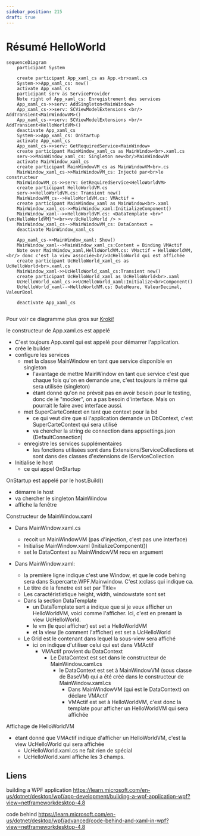```yaml
---
sidebar_position: 215
draft: true
---
```


# Résumé HelloWorld

```mermaid
sequenceDiagram
    participant System

    create participant App_xaml_cs as App.<br>xaml.cs
    System->>App_xaml_cs: new()
    activate App_xaml_cs
    participant serv as ServiceProvider
    Note right of App_xaml_cs: Enregistrement des services
    App_xaml_cs->>serv: AddSingleton<MainWindow>
    App_xaml_cs->>serv: SCViewModelExtensions <br/> AddTransient<MainWindowVM>()
    App_xaml_cs->>serv: SCViewModelExtensions <br/> AddTransient<HelloWorldVM>()
    deactivate App_xaml_cs
    System->>App_xaml_cs: OnStartup
    activate App_xaml_cs
    App_xaml_cs->>serv: GetRequiredService<MainWindow>
    create participant MainWindow_xaml_cs as MainWindow<br>.xaml.cs
    serv->>MainWindow_xaml_cs: Singleton new<br/>MainWindowVM
    activate MainWindow_xaml_cs
    create participant MainWindowVM_cs as MainWindowVM<br>.cs 
    MainWindow_xaml_cs->>MainWindowVM_cs: Injecté par<br>le constructeur
    MainWindowVM_cs->>serv: GetRequiredService<HelloWorldVM>
    create participant HelloWorldVM.cs
    serv->>HelloWorldVM.cs: Transient new()
    MainWindowVM_cs-->HelloWorldVM.cs: VMActif =
    create participant MainWindow_xaml as MainWindow<br>.xaml
    MainWindow_xaml_cs->>MainWindow_xaml:InitializeComponent()
    MainWindow_xaml-->>HelloWorldVM.cs: <DataTemplate <br>"{vm:HelloWorldVM}"><br><v:UcHelloWorld /> >
    MainWindow_xaml_cs-->MainWindowVM_cs: DataContext =
    deactivate MainWindow_xaml_cs

    App_xaml_cs->>MainWindow_xaml: Show()
    MainWindow_xaml-->MainWindow_xaml_cs:Content = Binding VMActif
    Note over MainWindow_xaml,HelloWorldVM.cs: VMactif = HelloWorldVM, <br/> donc c'est la view associée<br/>UcHelloWorld qui est affichée
    create participant UcHelloWorld_xaml_cs as UcHelloWorld<br>.xaml.cs
    MainWindow_xaml->>UcHelloWorld_xaml_cs:Transient new()
    create participant UcHelloWorld_xaml as UcHelloWorld<br>.xaml
    UcHelloWorld_xaml_cs->>UcHelloWorld_xaml:Initialize<br>Component()
    UcHelloWorld_xaml-->HelloWorldVM.cs: DateHeure, ValeurDecimal, ValeurBool

    deactivate App_xaml_cs
    
```

Pour voir ce diagramme plus gros sur [Kroki!](https://kroki.io/mermaid/svg/eNqlVcGO2jAQvfMV1l7aSkDvERtpF1bdHtJWzTZ7XHmdASw5dmqbQFv1g_od_bGODSxO4rBIzYVkPPPm-c2zMfB9A5LBgtOVptWI4FNTbTnjNZWW5D-MhWrk40wDtdBavqnrpx2txBMzhBr3OZ0969SFpsz4qj3CJE2D3IRI2L5959cps7xxuMF6j4YB3bgGOf5yBl-0angJ2ud9Ulis-WptiVqSVpc7qWHFjdVQAaKUYDwSIuxbBMlI0C0l5KYscy5XAqySs4xy-chlqbbpYEE-LzhsM1WCuNtZkIYraQjK8D51YA-aYgjbB2BFlh52_1-A9yCEelRalCfAEgYFjU_is8wtKr2pz08jRvQD2K_oH66hPAymJ1jEM6eU0DqnqDPQNHSQa4Y9-3Uo1XFSzlBeoVDk9o769a8zLLIevSLzBDHsy_uoLaoeICEvMwuM30k6p2pr0EOsw6SOdJ2l1_i87GTSryyyGxR0Sa4vHO_AbC_RzgeTj5JbTgX_CXNV1Uoi6TjhSWyjswW19AGqWjierv3Vr6ZKwrzfV6mLz5rkGzvFCR62dFiX3oRdn7mSFnb2oE1wEiPWixyq7s5Jvlbbwb1GjoPvjyO4Jre4gEfjOK3TPaka0F2wcWTIdD_klqnGhzuoVJIR9gaMJYKSBu8qHLJRjP_9Az6jpSM6mbhUulxytsaUIeOEVeHNEMZ7d0NXlzSNwSQxv19CYbC_R4i1ijEIPOwAuj7u5cfOHfoL7mGjYUwKKvBlAYxXVBw_b5USo3P_AP8ARcDBAg==)

le constructeur de App.xaml.cs est appelé   
- C'est toujours App.xaml qui est appelé pour démarrer l'application. 
- crée le builder 
- configure les services
  - met la classe MainWindow en tant que service disponible en singleton
    - l'avantage de mettre MainWindow en tant que service c'est que chaque fois qu'on en demande une, c'est toujours la même qui sera utilisée (singleton)
    - étant donné qu'on ne prévoit pas en avoir besoin pour le testing, donc de le "mocker", on a pas besoin d'interface. Mais on pourrait le faire avec interface aussi. 
  - met SuperCarteContext en tant que context pour la bd
    - ce qui veut dire que si l'application demande un DbContext, c'est SuperCarteContext qui sera utilisé
    - va chercher la string de connection dans appsettings.json (DefaultConnection)
  - enregistre les services supplémentaires
    - les fonctions utilisées sont dans Extensions/ServiceCollections et sont dans des classes d'extensions de IServiceCollection
- Initialise le host
  - ce qui appel OnStartup

OnStartup est appelé par le host.Build()
- démarre le host
- va chercher le singleton MainWindow
- affiche la fenêtre

Constructeur de MainWindow.xaml
- Dans MainWindow.xaml.cs
  - recoit un MainWindowVM  (pas d'injection, c'est pas une interface)
  - Initialise MainWindow.xaml (InitializeComponent())
  - set le DataContext au MainWindowVM recu en argument
  
  
- Dans MainWindow.xaml: 
  - la première ligne indique c'est une Window, et que le code behing sera dans Supercarte.WPF.Mainwindow. C'est x:class qui indique ca. 
  - Le titre de la fenetre est set par Title=
  - Les caractérististique height, width, windowstate sont set
  - Dans la section DataTemplate
    - un DataTemplate sert a indique que si je veux afficher un HelloWorldVM, voici comme l'afficher. Ici, c'est en prenant la view UcHelloWorld. 
    - le vm (le quoi afficher) est set a HelloWorldVM
    - et la view (le comment l'afficher) est set a UcHelloWorld
  - Le Grid est le contenant dans lequel la sous-view sera affiché 
    - ici on indique d'utiliser celui qui est dans VMActif
      - VMActif provient du DataContext
        - Le DataContext est set dans le constructeur de MainWindow.xaml.cs
          - le DataContext est set à MainWindowVM (sous classe de BaseVM) qui a été créé dans le constructeur de MainWindow.xaml.cs
            - Dans MainWindowVM (qui est le DataContext) on déclare VMActif  
            - VMActif est set à HelloWorldVM, c'est donc la template pour afficher un HelloWorldVM qui sera affichée

Affichage de HelloWorldVM
- étant donné que VMActif indique d'afficher un HelloWorldVM, c'est la view UcHelloWorld qui sera affichée
  - UcHelloWorld.xaml.cs ne fait rien de spécial
  - UcHelloWorld.xaml affiche les 3 champs. 
  
  



## Liens

building a WPF application https://learn.microsoft.com/en-us/dotnet/desktop/wpf/app-development/building-a-wpf-application-wpf?view=netframeworkdesktop-4.8

code behind https://learn.microsoft.com/en-us/dotnet/desktop/wpf/advanced/code-behind-and-xaml-in-wpf?view=netframeworkdesktop-4.8
